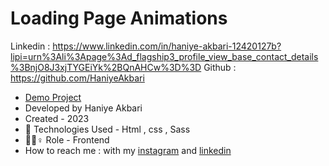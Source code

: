 # Loading Page Animations
 

Linkedin : https://www.linkedin.com/in/haniye-akbari-12420127b?lipi=urn%3Ali%3Apage%3Ad_flagship3_profile_view_base_contact_details%3BnjO8J3xjTYGEiYk%2BQnAHCw%3D%3D
Github : https://github.com/HaniyeAkbari
- [Demo Project](https://raw.githack.com/HaniyeAkbari/Loading/main/index.html)
- Developed by Haniye Akbari
- Created - 2023
- 🤖 Technologies Used - Html , css , Sass
- 🤖🤖♀️ Role - Frontend
- How to reach me : with my 
[instagram](https://https://instagram.com/front.by.h?igshid=ZGUzMzM3NWJiOQ==) and 
[linkedin](https://www.linkedin.com/in/haniye-akbari-12420127b?lipi=urn%3Ali%3Apage%3Ad_flagship3_profile_view_base_contact_details%3BnjO8J3xjTYGEiYk%2BQnAHCw%3D%3D)
 

